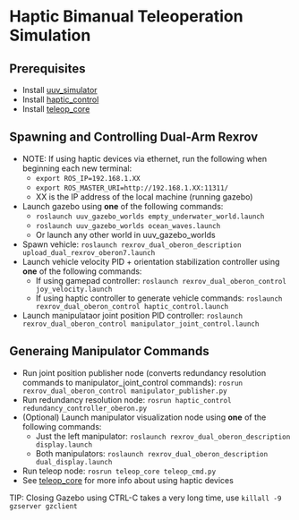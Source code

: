 # Haptic Bimanual Teleoperation Simulation

## Prerequisites
- Install [uuv_simulator](https://uuvsimulator.github.io/installation/)
- Install [haptic_control](https://github.com/stevens-armlab/haptic_control)
- Install [teleop_core](https://github.com/stevens-armlab/teleop_core)

## Spawning and Controlling Dual-Arm Rexrov
- NOTE: If using haptic devices via ethernet, run the following when beginning each new terminal:
  - `export ROS_IP=192.168.1.XX`
  - `export ROS_MASTER_URI=http://192.168.1.XX:11311/`
  - XX is the IP address of the local machine (running gazebo)
- Launch gazebo using **one** of the following commands:
  - `roslaunch uuv_gazebo_worlds empty_underwater_world.launch`
  - `roslaunch uuv_gazebo_worlds ocean_waves.launch`
  - Or launch any other world in uuv_gazebo_worlds
- Spawn vehicle: `roslaunch rexrov_dual_oberon_description upload_dual_rexrov_oberon7.launch`
- Launch vehicle velocity PID + orientation stabilization controller using **one** of the following commands:
  - If using gamepad controller: `roslaunch rexrov_dual_oberon_control joy_velocity.launch`
  - If using haptic controller to generate vehicle commands: `roslaunch rexrov_dual_oberon_control haptic_control.launch`
- Launch manipulataor joint position PID controller: `roslaunch rexrov_dual_oberon_control manipulator_joint_control.launch`

## Generaing Manipulator Commands
- Run joint position publisher node (converts redundancy resolution commands to manipulator_joint_control commands): `rosrun rexrov_dual_oberon_control manipulator_publisher.py`
- Run redundancy resolution node: `rosrun haptic_control redundancy_controller_oberon.py `
- (Optional) Launch manipulator visualization node using **one** of the following commands:
  - Just the left manipulator: `roslaunch rexrov_dual_oberon_description display.launch`
  - Both manipulators: `roslaunch rexrov_dual_oberon_description dual_display.launch`
- Run teleop node: `rosrun teleop_core teleop_cmd.py`
- See [teleop_core](https://github.com/stevens-armlab/teleop_core) for more info about using haptic devices

TIP: Closing Gazebo using CTRL-C takes a very long time, use `killall -9 gzserver gzclient`